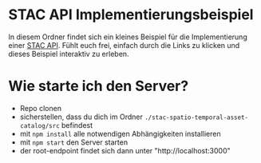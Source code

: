 # STAC API Implementierungsbeispiel
In diesem Ordner findet sich ein kleines Beispiel für die Implementierung einer [STAC API](https://github.com/radiantearth/stac-api-spec/tree/main). Fühlt euch frei, einfach durch die Links zu klicken und dieses Beispiel interaktiv zu erleben.

# Wie starte ich den Server?
- Repo clonen
- sicherstellen, dass du dich im Ordner ```./stac-spatio-temporal-asset-catalog/src``` befindest
- mit ```npm install``` alle notwendigen Abhängigkeiten installieren
- mit ```npm start``` den Server starten
- der root-endpoint findet sich dann unter "http://localhost:3000"